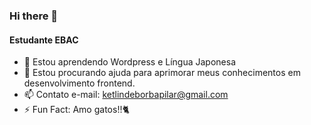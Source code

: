 ### Hi there 👋

<!--
**ketlinpilar/ketlinpilar** is a ✨ _special_ ✨ repository because its `README.md` (this file) appears on your GitHub profile.

Here are some ideas to get you started:

- 🔭 I’m currently working on ...
- 🌱 I’m currently learning ...
- 👯 I’m looking to collaborate on ...
- 🤔 I’m looking for help with ...
- 💬 Ask me about ...
- 📫 How to reach me: ...
- 😄 Pronouns: ...
- ⚡ Fun fact: ...
-->
#### Estudante EBAC
- 🌱 Estou aprendendo Wordpress e Língua Japonesa
- 🤔 Estou procurando ajuda para aprimorar meus conhecimentos em desenvolvimento frontend.
- 📫 Contato e-mail: ketlindeborbapilar@gmail.com
- ⚡ Fun Fact: Amo gatos!!🐈
